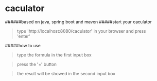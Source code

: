 # caculator
######based on java, spring boot and maven
#####start your caculator
>type 'http://localhost:8080/caculator' in your browser and press 'enter'

#####how to use
>type the formula in the first input box

>press the '=' button

>the result will be showed in the second input box
